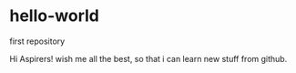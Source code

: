 # hello-world
first repository

Hi Aspirers!
wish me all the best, so that i can learn new stuff from github.
